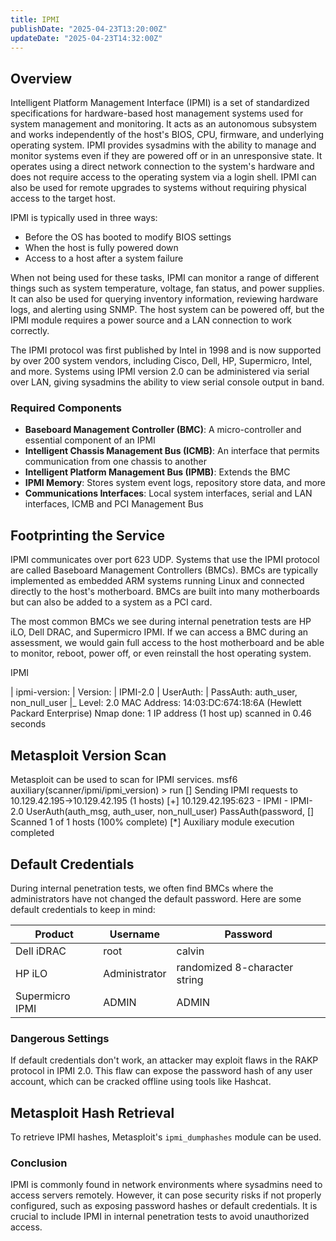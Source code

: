 ```yaml
---
title: IPMI
publishDate: "2025-04-23T13:20:00Z"
updateDate: "2025-04-23T14:32:00Z"
---
```



## Overview
Intelligent Platform Management Interface (IPMI) is a set of standardized specifications for hardware-based host management systems used for system management and monitoring. It acts as an autonomous subsystem and works independently of the host's BIOS, CPU, firmware, and underlying operating system. IPMI provides sysadmins with the ability to manage and monitor systems even if they are powered off or in an unresponsive state. It operates using a direct network connection to the system's hardware and does not require access to the operating system via a login shell. IPMI can also be used for remote upgrades to systems without requiring physical access to the target host.

IPMI is typically used in three ways:
- Before the OS has booted to modify BIOS settings
- When the host is fully powered down
- Access to a host after a system failure

When not being used for these tasks, IPMI can monitor a range of different things such as system temperature, voltage, fan status, and power supplies. It can also be used for querying inventory information, reviewing hardware logs, and alerting using SNMP. The host system can be powered off, but the IPMI module requires a power source and a LAN connection to work correctly.

The IPMI protocol was first published by Intel in 1998 and is now supported by over 200 system vendors, including Cisco, Dell, HP, Supermicro, Intel, and more. Systems using IPMI version 2.0 can be administered via serial over LAN, giving sysadmins the ability to view serial console output in band.

### Required Components
- **Baseboard Management Controller (BMC)**: A micro-controller and essential component of an IPMI
- **Intelligent Chassis Management Bus (ICMB)**: An interface that permits communication from one chassis to another
- **Intelligent Platform Management Bus (IPMB)**: Extends the BMC
- **IPMI Memory**: Stores system event logs, repository store data, and more
- **Communications Interfaces**: Local system interfaces, serial and LAN interfaces, ICMB and PCI Management Bus

## Footprinting the Service
IPMI communicates over port 623 UDP. Systems that use the IPMI protocol are called Baseboard Management Controllers (BMCs). BMCs are typically implemented as embedded ARM systems running Linux and connected directly to the host's motherboard. BMCs are built into many motherboards but can also be added to a system as a PCI card.

The most common BMCs we see during internal penetration tests are HP iLO, Dell DRAC, and Supermicro IPMI. If we can access a BMC during an assessment, we would gain full access to the host motherboard and be able to monitor, reboot, power off, or even reinstall the host operating system.

IPMI

| ipmi-version: | Version: | IPMI-2.0 | UserAuth: | PassAuth: auth_user, non_null_user |_ Level: 2.0 MAC Address: 14:03:DC:674:18:6A (Hewlett Packard Enterprise) Nmap done: 1 IP address (1 host up) scanned in 0.46 seconds


## Metasploit Version Scan
Metasploit can be used to scan for IPMI services.
msf6 auxiliary(scanner/ipmi/ipmi_version) > run [] Sending IPMI requests to 10.129.42.195->10.129.42.195 (1 hosts) [+] 10.129.42.195:623 - IPMI - IPMI-2.0 UserAuth(auth_msg, auth_user, non_null_user) PassAuth(password, [] Scanned 1 of 1 hosts (100% complete) [*] Auxiliary module execution completed


## Default Credentials
During internal penetration tests, we often find BMCs where the administrators have not changed the default password. Here are some default credentials to keep in mind:

| Product      | Username | Password |
|--------------|----------|----------|
| Dell iDRAC   | root     | calvin   |
| HP iLO       | Administrator | randomized 8-character string |
| Supermicro IPMI | ADMIN | ADMIN |

### Dangerous Settings
If default credentials don't work, an attacker may exploit flaws in the RAKP protocol in IPMI 2.0. This flaw can expose the password hash of any user account, which can be cracked offline using tools like Hashcat.

## Metasploit Hash Retrieval
To retrieve IPMI hashes, Metasploit's `ipmi_dumphashes` module can be used.


### Conclusion
IPMI is commonly found in network environments where sysadmins need to access servers remotely. However, it can pose security risks if not properly configured, such as exposing password hashes or default credentials. It is crucial to include IPMI in internal penetration tests to avoid unauthorized access.
